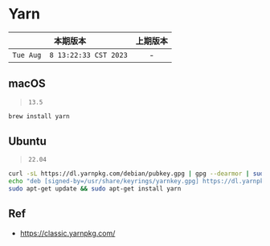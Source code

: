 # Yarn

|本期版本|上期版本
|:---:|:---:
`Tue Aug  8 13:22:33 CST 2023` | -

## macOS

> `13.5`

```bash
brew install yarn
```

## Ubuntu

> `22.04`

```bash
curl -sL https://dl.yarnpkg.com/debian/pubkey.gpg | gpg --dearmor | sudo tee /usr/share/keyrings/yarnkey.gpg >/dev/null
echo "deb [signed-by=/usr/share/keyrings/yarnkey.gpg] https://dl.yarnpkg.com/debian stable main" | sudo tee /etc/apt/sources.list.d/yarn.list
sudo apt-get update && sudo apt-get install yarn
```

## Ref

* <https://classic.yarnpkg.com/>